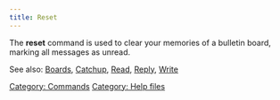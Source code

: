 ```yaml
---
title: Reset
---
```


The **reset** command is used to clear your memories of a bulletin
board, marking all messages as unread.

See also: [Boards](Boards "wikilink"), [Catchup](Catchup "wikilink"),
[Read](Read "wikilink"), [Reply](Reply "wikilink"),
[Write](Write "wikilink")

[Category: Commands](Category:_Commands "wikilink") [Category: Help
files](Category:_Help_files "wikilink")